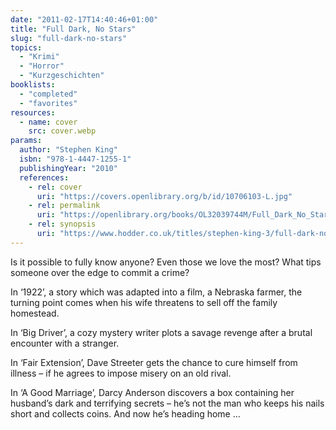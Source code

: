 ```yaml
---
date: "2011-02-17T14:40:46+01:00"
title: "Full Dark, No Stars"
slug: "full-dark-no-stars"
topics:
  - "Krimi"
  - "Horror"
  - "Kurzgeschichten"
booklists:
  - "completed"
  - "favorites"
resources:
  - name: cover
    src: cover.webp
params:
  author: "Stephen King"
  isbn: "978-1-4447-1255-1"
  publishingYear: "2010"
  references:
    - rel: cover
      uri: "https://covers.openlibrary.org/b/id/10706103-L.jpg"
    - rel: permalink
      uri: "https://openlibrary.org/books/OL32039744M/Full_Dark_No_Stars"
    - rel: synopsis
      uri: "https://www.hodder.co.uk/titles/stephen-king-3/full-dark-no-stars/9781444712568/"
---
```

Is it possible to fully know anyone? Even those we love the most? What tips 
someone over the edge to commit a crime?

In ‘1922’, a story which was adapted into a film, a Nebraska farmer, the turning 
point comes when his wife threatens to sell off the family homestead.

In ‘Big Driver’, a cozy mystery writer plots a savage revenge after a brutal 
encounter with a stranger.

In ‘Fair Extension’, Dave Streeter gets the chance to cure himself from illness 
– if he agrees to impose misery on an old rival.

In ‘A Good Marriage’, Darcy Anderson discovers a box containing her husband’s 
dark and terrifying secrets – he’s not the man who keeps his nails short and 
collects coins. And now he’s heading home ...